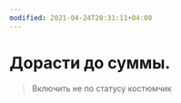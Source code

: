 ```yaml
---
modified: 2021-04-24T20:31:11+04:00
---
```


# Дорасти до суммы.

> Включить не по статусу костюмчик